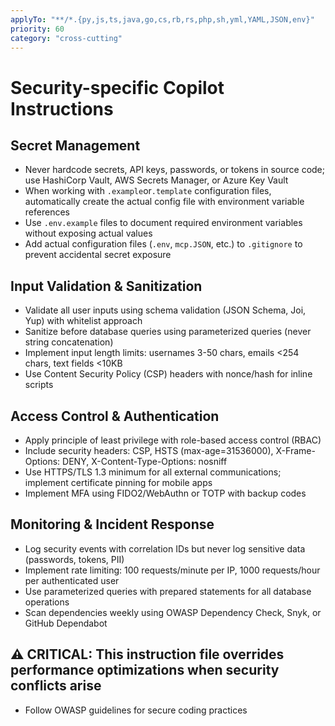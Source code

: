 ```yaml
---
applyTo: "**/*.{py,js,ts,java,go,cs,rb,rs,php,sh,yml,YAML,JSON,env}"
priority: 60
category: "cross-cutting"
---
```


# Security-specific Copilot Instructions

## Secret Management

- Never hardcode secrets, API keys, passwords, or tokens in source code; use HashiCorp Vault, AWS Secrets Manager, or Azure Key Vault
- When working with `.example`or`.template` configuration files, automatically create the actual config file with environment variable references
- Use `.env.example` files to document required environment variables without exposing actual values
- Add actual configuration files (`.env`, `mcp.JSON`, etc.) to `.gitignore` to prevent accidental secret exposure

## Input Validation & Sanitization

- Validate all user inputs using schema validation (JSON Schema, Joi, Yup) with whitelist approach
- Sanitize before database queries using parameterized queries (never string concatenation)
- Implement input length limits: usernames 3-50 chars, emails <254 chars, text fields <10KB
- Use Content Security Policy (CSP) headers with nonce/hash for inline scripts

## Access Control & Authentication

- Apply principle of least privilege with role-based access control (RBAC)
- Include security headers: CSP, HSTS (max-age=31536000), X-Frame-Options: DENY, X-Content-Type-Options: nosniff
- Use HTTPS/TLS 1.3 minimum for all external communications; implement certificate pinning for mobile apps
- Implement MFA using FIDO2/WebAuthn or TOTP with backup codes

## Monitoring & Incident Response

- Log security events with correlation IDs but never log sensitive data (passwords, tokens, PII)
- Implement rate limiting: 100 requests/minute per IP, 1000 requests/hour per authenticated user
- Use parameterized queries with prepared statements for all database operations
- Scan dependencies weekly using OWASP Dependency Check, Snyk, or GitHub Dependabot

## ⚠️ CRITICAL: This instruction file overrides performance optimizations when security conflicts arise

- Follow OWASP guidelines for secure coding practices
